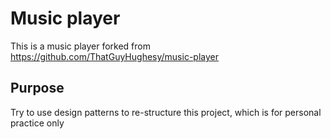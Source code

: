 # Music player
This is a music player forked from https://github.com/ThatGuyHughesy/music-player

## Purpose
Try to use design patterns to re-structure this project, which is for personal practice only
